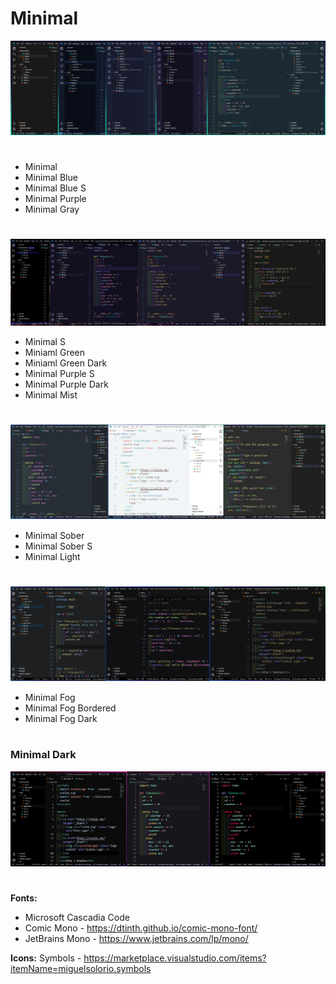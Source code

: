 # Minimal

![This is a image](https://github.com/yesomac/MinimalTheme/blob/main/img/show/minimal-theme.jpg?raw=true)

# 
  * Minimal
  * Minimal Blue
  * Minimal Blue S
  * Minimal Purple
  * Minimal Gray

#
![This is a image](https://github.com/yesomac/MinimalTheme/blob/main/img/show/minimal-2.jpg?raw=true)
  * Minimal S
  * Miniaml Green
  * Miniaml Green Dark
  * Minimal Purple S
  * Minimal Purple Dark
  * Minimal Mist


#
![This is a image](https://github.com/yesomac/MinimalTheme/blob/main/img/show/minimal-3-2.jpg?raw=true)
  * Minimal Sober
  * Minimal Sober S
  * Minimal Light

#
![This is a image](https://github.com/yesomac/MinimalTheme/blob/main/img/show/minimal-4-2.jpg?raw=true)
  * Minimal Fog
  * Minimal Fog Bordered
  * Minimal Fog Dark

#
### Minimal Dark
![This is a image](https://github.com/yesomac/MinimalTheme/blob/main/img/show/minimal-sdark.jpg?raw=true)

# 
**Fonts:**
  * Microsoft Cascadia Code
  * Comic Mono - https://dtinth.github.io/comic-mono-font/
  * JetBrains Mono - https://www.jetbrains.com/lp/mono/


**Icons:**
    Symbols - https://marketplace.visualstudio.com/items?itemName=miguelsolorio.symbols